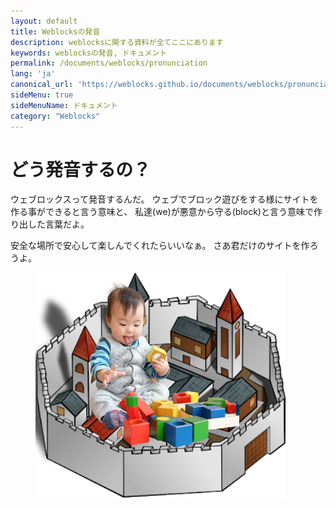 ```yaml
---
layout: default
title: Weblocksの発音
description: weblocksに関する資料が全てここにあります
keywords: weblocksの発音, ドキュメント
permalink: /documents/weblocks/pronunciation
lang: 'ja'
canonical_url: 'https://weblocks.github.io/documents/weblocks/pronunciation'
sideMenu: true
sideMenuName: ドキュメント
category: "Weblocks"
---
```

<div class="container-fluid">
  <div class="row">
    <div class="col">
      <h1>どう発音するの？</h1>
    </div>
  </div>
  <div class="row">
    <div class="col-12 col-md-6">
      <p>
        ウェブロックスって発音するんだ。
        ウェブでブロック遊びをする様にサイトを作る事ができると言う意味と、
        私達(we)が悪意から守る(block)と言う意味で作り出した言葉だよ。
      </p>
      <p>
        安全な場所で安心して楽しんでくれたらいいなぁ。
        さあ君だけのサイトを作ろうよ。
      </p>
    </div>
    <div class="col-12 col-md-6">
      <figure class="figure">
        <img src="/assets/images/documents/weblocks/baby_in_wall_city.png" class="figure-img img-fluid rounded m-0" alt="baby in wall city">
      </figure>
    </div>
  </div>
</div>
